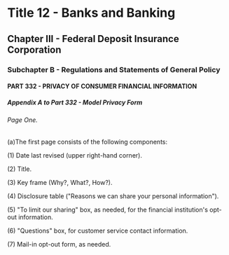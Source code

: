 
# Title 12 - Banks and Banking
## Chapter III - Federal Deposit Insurance Corporation
### Subchapter B - Regulations and Statements of General Policy
#### PART 332 - PRIVACY OF CONSUMER FINANCIAL INFORMATION
##### Appendix A to Part 332 - Model Privacy Form
###### Page One.

(a)The first page consists of the following components:

(1) Date last revised (upper right-hand corner).

(2) Title.

(3) Key frame (Why?, What?, How?).

(4) Disclosure table ("Reasons we can share your personal information").

(5) "To limit our sharing" box, as needed, for the financial institution's opt-out information.

(6) "Questions" box, for customer service contact information.

(7) Mail-in opt-out form, as needed.
